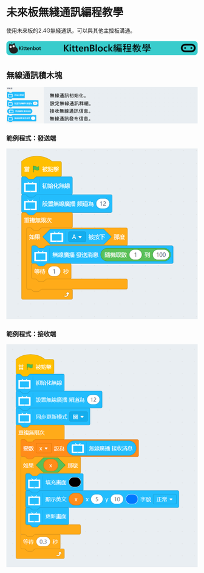 # 未來板無綫通訊編程教學

使用未來板的2.4G無綫通訊，可以與其他主控板溝通。

![](../functional_module/PWmodules/images/kbbanner.png)

## 無線通訊積木塊

![](./images/radio.png)

### 範例程式：發送端

![](./images/radio_code1.png)

### 範例程式：接收端

![](./images/radio_code2.png)